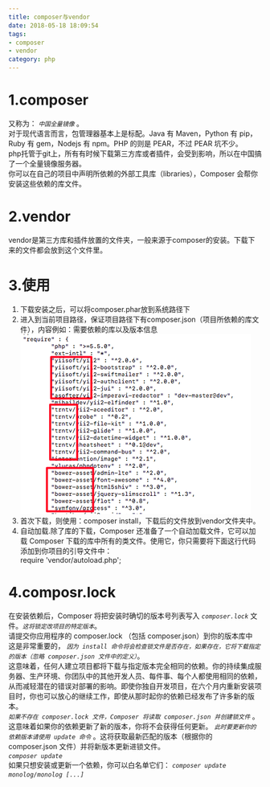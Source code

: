 ```yaml
---
title: composer与vendor
date: 2018-05-18 18:09:54
tags:
- composer
- vendor
category: php
---
```

# 1.composer
又称为： *`中国全量镜像`* 。  
对于现代语言而言，包管理器基本上是标配。Java 有 Maven，Python 有 pip，Ruby 有 gem，Nodejs 有 npm。PHP 的则是 PEAR，不过 PEAR 坑不少。  
php托管于git上，所有有时候下载第三方库或者插件，会受到影响，所以在中国搞了一个全量镜像服务器。  
你可以在自己的项目中声明所依赖的外部工具库（libraries），Composer 会帮你安装这些依赖的库文件。  
# 2.vendor  
vendor是第三方库和插件放置的文件夹，一般来源于composer的安装。下载下来的文件都会放到这个文件里。  
# 3.使用  
1. 下载安装之后，可以将composer.phar放到系统路径下  
2. 进入到当前项目路径，保证项目路径下有composer.json（项目所依赖的库文件），内容例如：需要依赖的库以及版本信息  
![](/images/php/php-01.png)  
3. 首次下载，则使用：composer install，下载后的文件放到vendor文件夹中。  
4. 自动加载.除了库的下载，Composer 还准备了一个自动加载文件，它可以加载 Composer 下载的库中所有的类文件。使用它，你只需要将下面这行代码添加到你项目的引导文件中：  
  require 'vendor/autoload.php';  
# 4.composr.lock
在安装依赖后，Composer 将把安装时确切的版本号列表写入 *`composer.lock`* 文件。*`这将锁定改项目的特定版本`*。   
请提交你应用程序的 composer.lock （包括 composer.json）到你的版本库中  
这是非常重要的， *`因为 install 命令将会检查锁文件是否存在，如果存在，它将下载指定的版本（忽略 composer.json 文件中的定义）`*。  
这意味着，任何人建立项目都将下载与指定版本完全相同的依赖。你的持续集成服务器、生产环境、你团队中的其他开发人员、每件事、每个人都使用相同的依赖，从而减轻潜在的错误对部署的影响。即使你独自开发项目，在六个月内重新安装项目时，你也可以放心的继续工作，即使从那时起你的依赖已经发布了许多新的版本。  
 *`如果不存在 composer.lock 文件，Composer 将读取 composer.json 并创建锁文件`* 。  
 这意味着如果你的依赖更新了新的版本，你将不会获得任何更新。 *`此时要更新你的依赖版本请使用 update 命令`* 。这将获取最新匹配的版本（根据你的 composer.json 文件）并将新版本更新进锁文件。  
  *`composer update`*  
如果只想安装或更新一个依赖，你可以白名单它们：
 *`composer update monolog/monolog [...]`* 




